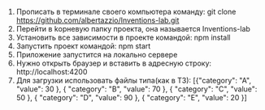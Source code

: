 1. Прописать в терминале своего компьютера команду:
  git clone https://github.com/albertazzio/Inventions-lab.git
2. Перейти в kорневую папку проекта, она называется Inventions-lab
3. Установить все зависимости в проекте командой:
  npm install
4. Запустить проект командой:
   npm start
5. Приложение запустится на локально сервере
6. Нужно открыть браузер и вставить в адресную строку:
   http://localhost:4200
7. Для загрузки использовать файлы типа(как в ТЗ):
   [{"category": "A", "value": 30 },
{ "category": "B", "value": 70 },
{ "category": "C", "value": 50 },
{ "category": "D", "value": 90 },
{ "category": "E", "value": 20 }]
